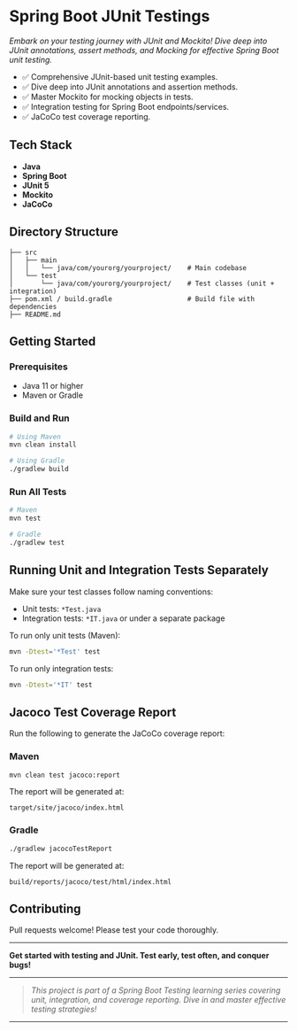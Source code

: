 # Spring Boot JUnit Testings

_Embark on your testing journey with JUnit and Mockito! Dive deep into JUnit annotations, assert methods, and Mocking for effective Spring Boot unit testing._



- ✅ Comprehensive JUnit-based unit testing examples.
- ✅ Dive deep into JUnit annotations and assertion methods.
- ✅ Master Mockito for mocking objects in tests.
- ✅ Integration testing for Spring Boot endpoints/services.
- ✅ JaCoCo test coverage reporting.

## Tech Stack

- **Java**
- **Spring Boot**
- **JUnit 5**
- **Mockito**
- **JaCoCo**

## Directory Structure

```
├── src
│   ├── main
│   │   └── java/com/yourorg/yourproject/    # Main codebase
│   └── test
│       └── java/com/yourorg/yourproject/    # Test classes (unit + integration)
├── pom.xml / build.gradle                   # Build file with dependencies
├── README.md
```

## Getting Started

### Prerequisites

- Java 11 or higher
- Maven or Gradle

### Build and Run

```bash
# Using Maven
mvn clean install

# Using Gradle
./gradlew build
```

### Run All Tests

```bash
# Maven
mvn test

# Gradle
./gradlew test
```

## Running Unit and Integration Tests Separately

Make sure your test classes follow naming conventions:
- Unit tests: `*Test.java`
- Integration tests: `*IT.java` or under a separate package

To run only unit tests (Maven):
```bash
mvn -Dtest='*Test' test
```
To run only integration tests:
```bash
mvn -Dtest='*IT' test
```

## Jacoco Test Coverage Report

Run the following to generate the JaCoCo coverage report:

### Maven

```bash
mvn clean test jacoco:report
```

The report will be generated at:
```
target/site/jacoco/index.html
```

### Gradle

```bash
./gradlew jacocoTestReport
```

The report will be generated at:
```
build/reports/jacoco/test/html/index.html
```

## Contributing

Pull requests welcome! Please test your code thoroughly.

***

**Get started with testing and JUnit. Test early, test often, and conquer bugs!**

***

> _This project is part of a Spring Boot Testing learning series covering unit, integration, and coverage reporting. Dive in and master effective testing strategies!_

***

